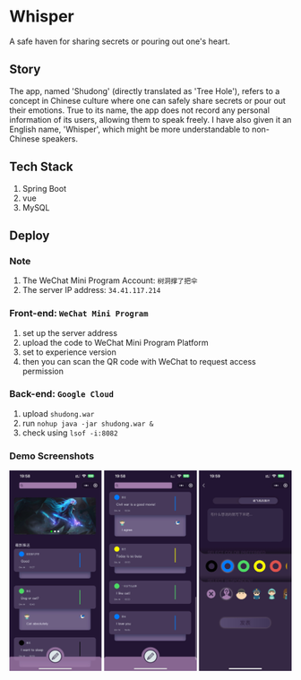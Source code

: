 # Whisper
A safe haven for sharing secrets or pouring out one's heart.

## Story
The app, named 'Shudong' (directly translated as 'Tree Hole'), refers to a concept in Chinese culture where one can safely share secrets or pour out their emotions. True to its name, the app does not record any personal information of its users, allowing them to speak freely. I have also given it an English name, 'Whisper', which might be more understandable to non-Chinese speakers.

## Tech Stack
1. Spring Boot
2. vue
3. MySQL

## Deploy
### Note
1. The WeChat Mini Program Account: ```树洞撑了把伞```
2. The server IP address: ```34.41.117.214```

### Front-end: ```WeChat Mini Program```
1. set up the server address
2. upload the code to WeChat Mini Program Platform
3. set to experience version
4. then you can scan the QR code with WeChat to request access permission

### Back-end: ```Google Cloud```
1. upload ```shudong.war```
1. run ```nohup java -jar shudong.war &```
2. check using ```lsof -i:8082```

### Demo Screenshots
![](imgs/demo.png)